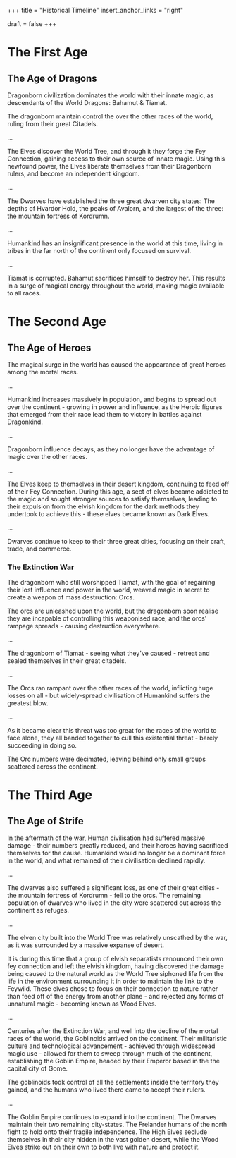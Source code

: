 +++
title = "Historical Timeline"
insert_anchor_links = "right"

draft = false
+++

# The First Age
## The Age of Dragons

Dragonborn civilization dominates the world with their innate magic, as descendants of the World Dragons: Bahamut & Tiamat.

The dragonborn maintain control the over the other races of the world, ruling from their great Citadels.

...

The Elves discover the World Tree, and through it they forge the Fey Connection, gaining access to their own source of innate magic. Using this newfound power, the Elves liberate themselves from their Dragonborn rulers, and become an independent kingdom.

...

The Dwarves have established the three great dwarven city states: The depths of Hvardor Hold, the peaks of Avalorn, and the largest of the three: the mountain fortress of Kordrumn.

...

Humankind has an insignificant presence in the world at this time, living in tribes in the far north of the continent only focused on survival.

...

Tiamat is corrupted. Bahamut sacrifices himself to destroy her. This results in a surge of magical energy throughout the world, making magic available to all races.


# The Second Age
## The Age of Heroes

The magical surge in the world has caused the appearance of great heroes among the mortal races.

...

Humankind increases massively in population, and begins to spread out over the continent - growing in power and influence, as the Heroic figures that emerged from their race lead them to victory in battles against Dragonkind.

...

Dragonborn influence decays, as they no longer have the advantage of magic over the other races.

...

The Elves keep to themselves in their desert kingdom, continuing to feed off of their Fey Connection. During this age, a sect of elves became addicted to the magic and sought stronger sources to satisfy themselves, leading to their expulsion from the elvish kingdom for the dark methods they undertook to achieve this - these elves became known as Dark Elves.

... 

Dwarves continue to keep to their three great cities, focusing on their craft, trade, and commerce.

### The Extinction War

The dragonborn who still worshipped Tiamat, with the goal of regaining their lost influence and power in the world, weaved magic in secret to create a weapon of mass destruction: Orcs.

The orcs are unleashed upon the world, but the dragonborn soon realise they are incapable of controlling this weaponised race, and the orcs' rampage spreads - causing destruction everywhere.

...

The dragonborn of Tiamat - seeing what they've caused - retreat and sealed themselves in their great citadels.

...

The Orcs ran rampant over the other races of the world, inflicting huge losses on all - but widely-spread civilisation of Humankind suffers the greatest blow.

...

As it became clear this threat was too great for the races of the world to face alone, they all banded together to cull this existential threat - barely succeeding in doing so. 

The Orc numbers were decimated, leaving behind only small groups scattered across the continent.


# The Third Age
## The Age of Strife

In the aftermath of the war, Human civilisation had suffered massive damage - their numbers greatly reduced, and their heroes having sacrificed themselves for the cause. Humankind would no longer be a dominant force in the world, and what remained of their civilisation declined rapidly.

...

The dwarves also suffered a significant loss, as one of their great cities - the mountain fortress of Kordrumn - fell to the orcs. The remaining population of dwarves who lived in the city were scattered out across the continent as refuges.

...

The elven city built into the World Tree was relatively unscathed by the war, as it was surrounded by a massive expanse of desert.

It is during this time that a group of elvish separatists renounced their own fey connection and left the elvish kingdom, having discovered the damage being caused to the natural world as the World Tree siphoned life from the life in the environment surrounding it in order to maintain the link to the Feywild. These elves chose to focus on their connection to nature rather than feed off of the energy from another plane - and rejected any forms of unnatural magic - becoming known as Wood Elves.

...

Centuries after the Extinction War, and well into the decline of the mortal races of the world, the Goblinoids arrived on the continent. Their militaristic culture and technological advancement - achieved through widespread magic use - allowed for them to sweep through much of the continent, establishing the Goblin Empire, headed by their Emperor based in the the capital city of Gome. 

The goblinoids took control of all the settlements inside the territory they gained, and the humans who lived there came to accept their rulers.

...

The Goblin Empire continues to expand into the continent.
The Dwarves maintain their two remaining city-states.
The Frelander humans of the north fight to hold onto their fragile independence.
The High Elves seclude themselves in their city hidden in the vast golden desert, while the Wood Elves strike out on their own to both live with nature and protect it.
